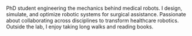 ### 
PhD student engineering the mechanics behind medical robots. I design, simulate, and optimize robotic systems for surgical assistance. Passionate about collaborating across disciplines to transform healthcare robotics. Outside the lab, I enjoy taking long walks and reading books. 
